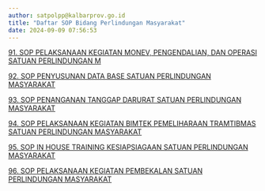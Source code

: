 ```yaml
---
author: satpolpp@kalbarprov.go.id
title: "Daftar SOP Bidang Perlindungan Masyarakat"
date: 2024-09-09 07:56:53
---
```

<p><a href="/file/tMT4iFLQw6YRcns0b9OO.pdf" title="SOP LINMAS 91-96_rotated.pdf">91. SOP PELAKSANAAN KEGIATAN MONEV, PENGENDALIAN, DAN OPERASI SATUAN PERLINDUNGAN M</a></p>

<p><a href="/file/tMT4iFLQw6YRcns0b9OO.pdf">92. SOP PENYUSUNAN DATA BASE SATUAN PERLINDUNGAN MASYARAKAT</a></p>

<p><a href="/file/tMT4iFLQw6YRcns0b9OO.pdf">93. SOP PENANGANAN TANGGAP DARURAT SATUAN PERLINDUNGAN MASYARAKAT</a></p>

<p><a href="/file/tMT4iFLQw6YRcns0b9OO.pdf">94. SOP PELAKSANAAN KEGIATAN BIMTEK PEMELIHARAAN TRAMTIBMAS SATUAN PERLINDUNGAN MASYARAKAT</a></p>

<p><a href="/file/tMT4iFLQw6YRcns0b9OO.pdf">95. SOP IN HOUSE TRAINING KESIAPSIAGAAN SATUAN PERLINDUNGAN MASYARAKAT</a></p>

<p><a href="/file/tMT4iFLQw6YRcns0b9OO.pdf">96. SOP PELAKSANAAN KEGIATAN PEMBEKALAN SATUAN PERLINDUNGAN MASYARAKAT</a></p>
